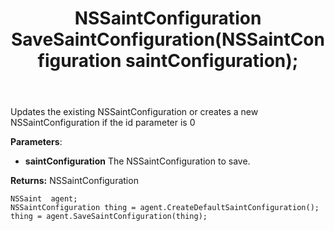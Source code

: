﻿---
uid: crmscript_ref_NSSaintAgent_SaveSaintConfiguration
title: NSSaintConfiguration SaveSaintConfiguration(NSSaintConfiguration saintConfiguration);
intellisense: NSSaintAgent.SaveSaintConfiguration
keywords: NSSaintAgent, SaveSaintConfiguration
so.topic: reference
---
	  
Updates the existing NSSaintConfiguration or creates a new NSSaintConfiguration if the id parameter is 0
	  
**Parameters**:
 - **saintConfiguration** The NSSaintConfiguration to save.

**Returns:** NSSaintConfiguration

```crmscript
NSSaint  agent;
NSSaintConfiguration thing = agent.CreateDefaultSaintConfiguration();
thing = agent.SaveSaintConfiguration(thing);
```

